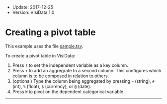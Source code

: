 - Update: 2017-12-25
- Version: VisiData 1.0

# Creating a pivot table

This example uses the file [sample.tsv](https://raw.githubusercontent.com/saulpw/visidata/stable/sample_data/sample.tsv).

<section id="hero">
    <asciinema-player id="player" poster="npt:0:10" rows=27 src="../casts/pivot.cast"></asciinema-player>
    <script type="text/javascript" src="/asciinema-player.js"></script>
</section>

To create a pivot table in VisiData:

1. Press `!` to set the independent variable as a key column.
2. Press `+` to add an aggregrate to a second column. This configures which column is to be composed in relation to others. 
3. (optional) Type the column being aggregated by pressing `~` (string), `#` (int), `%` (float), `$` (currency), or `@` (date).
4. Press `W` to pivot on the dependent categorical variable.

---
